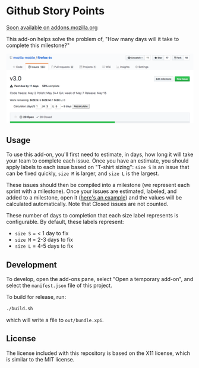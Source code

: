 # Github Story Points
[Soon available on addons.mozilla.org][amo]

This add-on helps solve the problem of, "How many days will it take to complete this milestone?"

![Example of story points](docs/im/example.png)

## Usage
To use this add-on, you'll first need to estimate, in days, how long it will take your team to complete each issue. Once you have an estimate, you should apply labels to each issue based on "T-shirt sizing": `size S` is an issue that can be fixed quickly, `size M` is larger, and `size L` is the largest.

These issues should then be compiled into a milestone (we represent each sprint with a milestone). Once your issues are estimated, labeled, and added to a milestone, open it ([here's an example][example]) and the values will be calculated automatically. Note that Closed issues are not counted.

These number of days to completion that each size label represents is configurable. By default, these labels represent:
- `size S` = < 1 day to fix
- `size M` = 2-3 days to fix
- `size L` = 4-5 days to fix

## Development
To develop, open the add-ons pane, select "Open a temporary add-on", and select the `manifest.json` file of this project.

To build for release, run:
```sh
./build.sh
```

which will write a file to `out/bundle.xpi`.

## License
The license included with this repository is based on the X11 license, which is similar to the MIT license.

[amo]: https://github.com/mcomella/github-story-points
[example]: https://github.com/mcomella/Spoon-Knife/milestone/1
